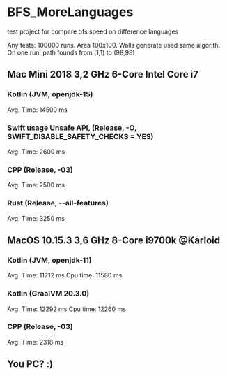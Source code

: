# BFS_MoreLanguages
test project for compare bfs speed on difference languages 

Any tests: 100000 runs. Area 100x100. Walls generate used same algorith.
On one run: path founds from (1,1) to (98,98)

## Mac Mini 2018 3,2 GHz 6-Core Intel Core i7

### Kotlin (JVM, openjdk-15)
Avg. Time: 14500 ms

### Swift usage Unsafe API, (Release, -O, SWIFT_DISABLE_SAFETY_CHECKS = YES)
Avg. Time: 2600 ms

### CPP (Release, -03)
Avg. Time: 2500 ms

### Rust (Release, --all-features)
Avg. Time: 3250 ms

## MacOS 10.15.3 3,6 GHz 8-Core i9700k @Karloid

### Kotlin (JVM, openjdk-11)
Avg. Time: 11212 ms
Cpu time: 11580 ms 

### Kotlin (GraalVM 20.3.0)
Avg. Time: 12292 ms
Cpu time:  12260 ms

### CPP (Release, -03)
Avg. Time: 2318 ms 

## You PC? :)
